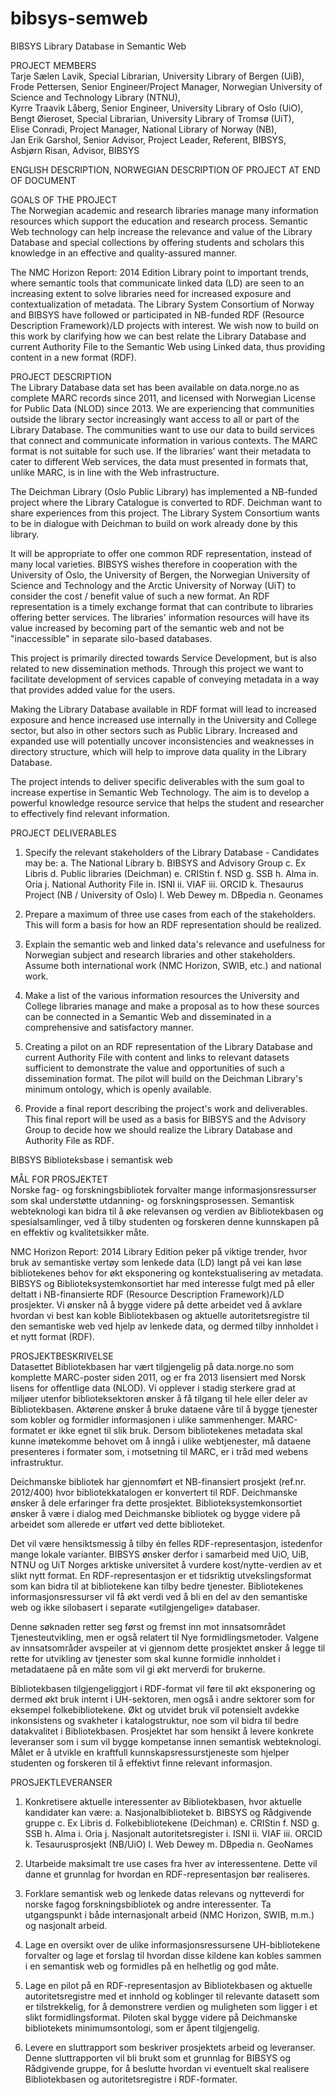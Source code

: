 # bibsys-semweb

BIBSYS Library Database in Semantic Web  

PROJECT MEMBERS  
Tarje Sælen Lavik, Special Librarian, University Library of Bergen (UiB),  
Frode Pettersen, Senior Engineer/Project Manager, Norwegian University of Science and Technology Library (NTNU),  
Kyrre Traavik Låberg, Senior Engineer, University Library of Oslo (UiO),  
Bengt Øieroset, Special Librarian, University Library of Tromsø (UiT),  
Elise Conradi, Project Manager, National Library of Norway (NB),  
Jan Erik Garshol, Senior Advisor, Project Leader, Referent, BIBSYS,  
Asbjørn Risan, Advisor, BIBSYS  

ENGLISH DESCRIPTION, NORWEGIAN DESCRIPTION OF PROJECT AT END OF DOCUMENT

GOALS OF THE PROJECT  
The Norwegian academic and research libraries manage many information
resources which support the education and research process.
Semantic Web technology can help increase the relevance and
value of the Library Database and special collections by offering students
and scholars this knowledge in an effective and quality-assured manner.

The NMC Horizon Report: 2014 Edition Library point to important trends, where
semantic tools that communicate linked data (LD) are seen to an increasing extent to solve libraries
need for increased exposure and contextualization of metadata.
The Library System Consortium of Norway and BIBSYS have followed or participated in
NB-funded RDF (Resource Description Framework)/LD projects with interest. We wish
now to build on this work by clarifying how we can best relate
the Library Database and current Authority File to the Semantic Web using
Linked data, thus providing content in a new format (RDF).

PROJECT DESCRIPTION  
The Library Database data set has been available on data.norge.no as complete
MARC records since 2011, and licensed with Norwegian License for Public
Data (NLOD) since 2013. We are experiencing that communities outside the library sector
increasingly want access to all or part of the Library Database. The communities want to use
our data to build services that connect and communicate information in various
contexts. The MARC format is not suitable for such use. If the libraries' want their
metadata to cater to different Web services, the data must presented in formats that, unlike MARC, 
is in line with the Web infrastructure.

The Deichman Library (Oslo Public Library) has implemented a NB-funded project
where the Library Catalogue is converted to RDF. Deichman want to share
experiences from this project. The Library System Consortium wants to be in dialogue
with Deichman to build on work already done by this library.

It will be appropriate to offer one common RDF representation, instead of
many local varieties. BIBSYS wishes therefore in cooperation with the University of Oslo, 
the University of Bergen, the Norwegian University of Science and Technology and 
the Arctic University of Norway (UiT) to consider the cost / benefit value of such a new
format. An RDF representation is a timely exchange format that can contribute to libraries
offering better services. The libraries' information resources will have its value increased
by becoming part of the semantic web and not be "inaccessible" in separate silo-based databases.

This project is primarily directed towards Service Development, but is also related to
new dissemination methods. Through this project we want to facilitate development of
services capable of conveying metadata in a way that provides added value for the users.

Making the Library Database available in RDF format will lead to increased exposure and hence
increased use internally in the University and College sector, but also in other sectors such as
Public Library. Increased and expanded use will potentially uncover inconsistencies and
weaknesses in directory structure, which will help to improve data quality in the Library Database.

The project intends to deliver specific deliverables with the sum goal to increase
expertise in Semantic Web Technology. The aim is to develop a powerful
knowledge resource service that helps the student and researcher to effectively find
relevant information.

PROJECT DELIVERABLES  
1. Specify the relevant stakeholders of the Library Database - Candidates
may be:
  a. The National Library
  b. BIBSYS and Advisory Group
  c. Ex Libris
  d. Public libraries (Deichman)
  e. CRIStin
  f. NSD
  g. SSB
  h. Alma
  in. Oria
  j. National Authority File
    in. ISNI
    ii. VIAF
    iii. ORCID
  k. Thesaurus Project (NB / University of Oslo)
  l. Web Dewey
  m. DBpedia
  n. Geonames


2. Prepare a maximum of three use cases from each of the stakeholders. This will form
a basis for how an RDF representation should be realized.

3. Explain the semantic web and linked data's relevance and usefulness for Norwegian subject and
research libraries and other stakeholders. Assume both international work (NMC Horizon, SWIB, etc.) and
national work.

4. Make a list of the various information resources the University and College libraries
manage and make a proposal as to how these sources can be connected in a
Semantic Web and disseminated in a comprehensive and satisfactory manner.

5. Creating a pilot on an RDF representation of the Library Database and current
Authority File with content and links to relevant datasets
sufficient to demonstrate the value and opportunities of such a
dissemination format. The pilot will build on the Deichman Library's 
minimum ontology, which is openly available.

6. Provide a final report describing the project's work and deliverables. This final report will
be used as a basis for BIBSYS and the Advisory Group to decide how we should realize
the Library Database and Authority File as RDF.  
   
   
BIBSYS Biblioteksbase i semantisk web  

MÅL FOR PROSJEKTET  
Norske fag- og forskningsbibliotek forvalter mange informasjonsressurser som
skal understøtte utdanning- og forskningsprosessen. Semantisk webteknologi kan
bidra til å øke relevansen og verdien av Bibliotekbasen og spesialsamlinger, ved å
tilby studenten og forskeren denne kunnskapen på en effektiv og kvalitetsikker
måte.

NMC Horizon Report: 2014 Library Edition peker på viktige trender, hvor bruk av
semantiske vertøy som lenkede data (LD) langt på vei kan løse bibliotekenes
behov for økt eksponering og kontekstualisering av metadata.
BIBSYS og Biblioteksystemkonsortiet har med interesse fulgt med på eller deltatt i
NB-finansierte RDF (Resource Description Framework)/LD prosjekter. Vi ønsker
nå å bygge videre på dette arbeidet ved å avklare hvordan vi best kan koble
Bibliotekbasen og aktuelle autoritetsregistre til den semantiske web ved hjelp av
lenkede data, og dermed tilby innholdet i et nytt format (RDF).

PROSJEKTBESKRIVELSE  
Datasettet Bibliotekbasen har vært tilgjengelig på data.norge.no som komplette
MARC-poster siden 2011, og er fra 2013 lisensiert med Norsk lisens for offentlige
data (NLOD). Vi opplever i stadig sterkere grad at miljøer utenfor biblioteksektoren
ønsker å få tilgang til hele eller deler av Bibliotekbasen. Aktørene ønsker å bruke
dataene våre til å bygge tjenester som kobler og formidler informasjonen i ulike
sammenhenger. MARC-formatet er ikke egnet til slik bruk. Dersom bibliotekenes
metadata skal kunne imøtekomme behovet om å inngå i ulike webtjenester, må
dataene presenteres i formater som, i motsetning til MARC, er i tråd med webens
infrastruktur.

Deichmanske bibliotek har gjennomført et NB-finansiert prosjekt (ref.nr. 2012/400)
hvor bibliotekkatalogen er konvertert til RDF. Deichmanske ønsker å dele
erfaringer fra dette prosjektet. Biblioteksystemkonsortiet ønsker å være i dialog
med Deichmanske bibliotek og bygge videre på arbeidet som allerede er utført
ved dette biblioteket.

Det vil være hensiktsmessig å tilby én felles RDF-representasjon, istedenfor
mange lokale varianter. BIBSYS ønsker derfor i samarbeid med UiO, UiB, NTNU
og UiT Norges arktiske universitet å vurdere kost/nytte-verdien av et slikt nytt
format. En RDF-representasjon er et tidsriktig utvekslingsformat som kan bidra til
at bibliotekene kan tilby bedre tjenester. Bibliotekenes informasjonsressurser vil få
økt verdi ved å bli en del av den semantiske web og ikke silobasert i separate
«utilgjengelige» databaser.

Denne søknaden retter seg først og fremst inn mot innsatsområdet
Tjenesteutvikling, men er også relatert til Nye formidlingsmetoder. Valgene av
innsatsområder avspeiler at vi gjennom dette prosjektet ønsker å legge til rette for
utvikling av tjenester som skal kunne formidle innholdet i metadataene på en måte
som vil gi økt merverdi for brukerne.

Bibliotekbasen tilgjengeliggjort i RDF-format vil føre til økt eksponering og dermed
økt bruk internt i UH-sektoren, men også i andre sektorer som for eksempel
folkebibliotekene. Økt og utvidet bruk vil potensielt avdekke inkonsistens og
svakheter i katalogstruktur, noe som vil bidra til bedre datakvalitet i Bibliotekbasen.
Prosjektet har som hensikt å levere konkrete leveranser som i sum vil bygge
kompetanse innen semantisk webteknologi. Målet er å utvikle en kraftfull
kunnskapsressurstjeneste som hjelper studenten og forskeren til å effektivt finne
relevant informasjon.

PROSJEKTLEVERANSER  
1. Konkretisere aktuelle interessenter av Bibliotekbasen, hvor aktuelle kandidater
kan være:
  a. Nasjonalbiblioteket
  b. BIBSYS og Rådgivende gruppe
  c. Ex Libris
  d. Folkebibliotekene (Deichman)
  e. CRIStin
  f. NSD
  g. SSB
  h. Alma
  i. Oria
  j. Nasjonalt autoritetsregister
    i. ISNI
    ii. VIAF
    iii. ORCID
  k. Tesaurusprosjekt (NB/UiO)
  l. Web Dewey
  m. DBpedia
  n. GeoNames

2. Utarbeide maksimalt tre use cases fra hver av interessentene. Dette vil danne
et grunnlag for hvordan en RDF-representasjon bør realiseres.

3. Forklare semantisk web og lenkede datas relevans og nytteverdi for norske fagog
forskningsbibliotek og andre interessenter.
Ta utgangspunkt i både internasjonalt arbeid (NMC Horizon, SWIB, m.m.) og
nasjonalt arbeid.

4. Lage en oversikt over de ulike informasjonsressursene UH-bibliotekene
forvalter og lage et forslag til hvordan disse kildene kan kobles sammen i en
semantisk web og formidles på en helhetlig og god måte.

5. Lage en pilot på en RDF-representasjon av Bibliotekbasen og aktuelle
autoritetsregistre med et innhold og koblinger til relevante datasett som er
tilstrekkelig, for å demonstrere verdien og muligheten som ligger i et slikt
formidlingsformat. Piloten skal bygge videre på Deichmanske bibliotekets
minimumsontologi, som er åpent tilgjengelig.

6. Levere en sluttrapport som beskriver prosjektets arbeid og leveranser. Denne
sluttrapporten vil bli brukt som et grunnlag for BIBSYS og Rådgivende gruppe, for
å beslutte hvordan vi eventuelt skal realisere Bibliotekbasen og autoritetsregistre i
RDF-formater.


